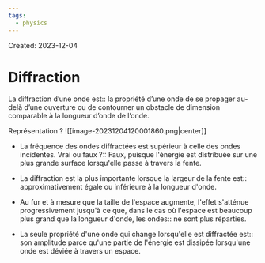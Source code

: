 ```yaml
---
tags:
  - physics
---
```

Created: 2023-12-04

# Diffraction
La diffraction d’une onde est:: la propriété d’une onde de se propager au-delà d’une ouverture ou de contourner un obstacle de dimension comparable à la longueur d’onde de l’onde.
<!--SR:!2024-03-22,35,150-->

Représentation
?
![[image-20231204120001860.png|center]]
<!--SR:!2024-04-01,66,230-->


- La fréquence des ondes diffractées est supérieur à celle des ondes incidentes. Vrai ou faux ?:: Faux, puisque l'énergie est distribuée sur une plus grande surface lorsqu'elle passe à travers la fente.
<!--SR:!2024-05-05,86,235-->
- La diffraction est la plus importante lorsque la largeur de la fente est:: approximativement égale ou inférieure à la longueur d'onde.
<!--SR:!2024-04-04,25,195-->
- Au fur et à mesure que la taille de l'espace augmente, l'effet s'atténue progressivement jusqu'à ce que, dans le cas où l'espace est beaucoup plus grand que la longueur d'onde, les ondes:: ne sont plus réparties.
<!--SR:!2024-03-17,33,155-->
- La seule propriété d'une onde qui change lorsqu'elle est diffractée est:: son amplitude parce qu'une partie de l'énergie est dissipée lorsqu'une onde est déviée à travers un espace.
<!--SR:!2024-04-09,70,235-->


